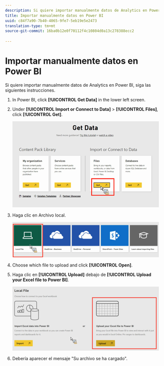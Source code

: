```yaml
---
description: Si quiere importar manualmente datos de Analytics en Power BI, siga las siguientes instrucciones.
title: Importar manualmente datos en Power BI
uuid: c84f7a90-7b40-4065-9fe7-5eb19e5e2473
translation-type: tm+mt
source-git-commit: 16ba0b12e0f70112f4c10804d0a13c278388ecc2

---
```



# Importar manualmente datos en Power BI

Si quiere importar manualmente datos de Analytics en Power BI, siga las siguientes instrucciones.

1. In Power BI, click **[!UICONTROL Get Data]** in the lower left screen.
1. Under **[!UICONTROL Import or Connect to Data]** > **[!UICONTROL Files]**, click **[!UICONTROL Get]**.

   ![](assets/get-data.png)

1. Haga clic en Archivo local.

   ![](assets/local-file.png)

1. Choose which file to upload and click **[!UICONTROL Open]**.
1. Haga clic en **[!UICONTROL Upload]** debajo de **[!UICONTROL Upload your Excel file to Power BI]**.

   ![](assets/upload-excel-file.png)

1. Debería aparecer el mensaje &quot;Su archivo se ha cargado&quot;.

